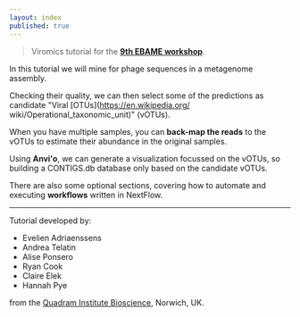 ```yaml
---
layout: index
published: true
---
```


> Viromics tutorial for the [**9th EBAME workshop**](https://maignienlab.gitlab.io/ebame/).

In this tutorial we will mine for phage sequences in a metagenome assembly.

Checking their quality, we can then select some of the predictions as candidate "Viral [OTUs](https://en.wikipedia.org/
wiki/Operational_taxonomic_unit)" (vOTUs).

When you have multiple samples, you can **back-map the reads** to the vOTUs to estimate their abundance in the original samples.

Using **Anvi'o**, we can generate a visualization focussed on the vOTUs, so building a CONTIGS.db database only based on the candidate vOTUs.

There are also some optional sections, covering how to automate and executing **workflows** written in NextFlow.

---

Tutorial developed by:
 * Evelien Adriaenssens
 * Andrea Telatin
 * Alise Ponsero
 * Ryan Cook
 * Claire Elek
 * Hannah Pye

from the [Quadram Institute Bioscience](https://quadram.ac.uk/), Norwich, UK.
